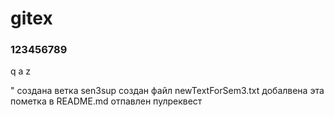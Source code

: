 # gitex

### 123456789
q
a
z

"
создана ветка sen3sup
создан файл newTextForSem3.txt
добалвена эта пометка в README.md
отпавлен пулреквест 
